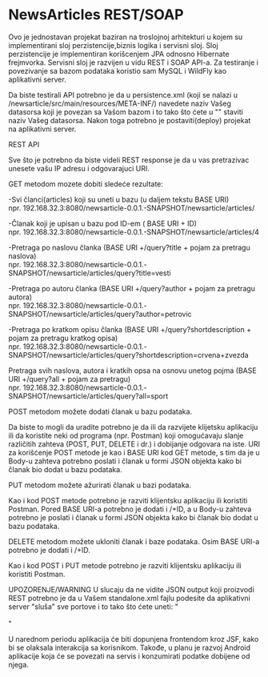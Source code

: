 # NewsArticles REST/SOAP
Ovo je jednostavan projekat baziran na troslojnoj arhitekturi u kojem su implementirani sloj perzistencije,biznis logika i servisni sloj.
Sloj perzistencije je implementiran korišcenjem JPA odnosno Hibernate frejmvorka.
Servisni sloj je razvijen u vidu REST i SOAP API-a. 
Za testiranje i povezivanje sa bazom podataka koristio sam MySQL i WildFly kao aplikativni server.

Da biste testirali API potrebno je da u persistence.xml (koji se nalazi u /newsarticle/src/main/resources/META-INF/)
navedete naziv Vašeg datasorsa koji je povezan sa Vašom bazom i to tako što ćete u "<jta-data-source></jta-data-source>" staviti naziv Vašeg datasorsa.
Nakon toga potrebno je postaviti(deploy) projekat na aplikativni server.

    
REST API

Sve što je potrebno da biste videli REST response je da u vas pretrazivac unesete vašu IP adresu i odgovarajuci URI.

GET metodom mozete dobiti sledeće rezultate:

-Svi članci(articles) koji su uneti u bazu (u daljem tekstu BASE URI)
<br>npr.     192.168.32.3:8080/newsarticle-0.0.1.-SNAPSHOT/newsarticle/articles/

-Članak koji je upisan u bazu pod ID-em ( BASE URI + ID)
<br>npr.     192.168.32.3:8080/newsarticle-0.0.1.-SNAPSHOT/newsarticle/articles/4

-Pretraga po naslovu članka (BASE URI +/query?title + pojam za pretragu naslova) 
<br>npr.     192.168.32.3:8080/newsarticle-0.0.1.-SNAPSHOT/newsarticle/articles/query?title=vesti

-Pretraga po autoru članka (BASE URI +/query?author + pojam za pretragu autora) 
<br>npr.     192.168.32.3:8080/newsarticle-0.0.1.-SNAPSHOT/newsarticle/articles/query?author=petrovic

-Pretraga po kratkom opisu članka (BASE URI +/query?shortdescription + pojam za pretragu kratkog opisa) 
<br>npr.     192.168.32.3:8080/newsarticle-0.0.1.-SNAPSHOT/newsarticle/articles/query?shortdescription=crvena+zvezda

Pretraga svih naslova, autora i kratkih opsa na osnovu unetog pojma (BASE URI +/query?all + pojam za pretragu) 
<br>npr.     192.168.32.3:8080/newsarticle-0.0.1.-SNAPSHOT/newsarticle/articles/query?all=sport

POST  metodom možete dodati članak u bazu podataka.

Da biste to mogli da uradite potrebno je da ili da razvijete klijetsku aplikaciju ili da koristite neki od programa (npr. Postman) koji omogućavaju slanje različitih zahteva (POST, PUT, DELETE i dr.) i dobijanje odgovara na iste.
URI za korišćenje POST metode je kao i BASE URI kod GET metode, s tim da je u Body-u zahteva potrebno poslati i članak u formi JSON objekta kako bi članak bio dodat u bazu podataka.

PUT metodom možete ažurirati članak u bazi podataka.

Kao i kod POST metode potrebno je razviti klijentsku aplikaciju ili koristiti Postman.
Pored BASE URI-a potrebno je dodati i /+ID, a u Body-u zahteva potrebno je poslati i članak u formi JSON objekta kako bi članak bio dodat u bazu podataka.

DELETE metodom možete ukloniti članak i baze podataka.
Osim BASE URI-a potrebno je dodati i /+ID.

Kao i kod POST i PUT metode potrebno je razviti klijentsku aplikaciju ili koristiti Postman.


UPOZORENJE/WARNING  U slucaju da ne vidite JSON output koji proizvodi REST potrebno je da u Vašem standalone.xml fajlu podesite da aplikativni server "sluša" sve portove i to tako što ćete uneti: 
          "<interface name="any">  
               <any-address/>  
          </interface>"  
          
          
U narednom periodu aplikacija će biti dopunjena frontendom kroz JSF, kako bi se olaksala interakcija sa korisnikom.
Takođe, u planu je razvoj Android aplikacije koja će se povezati na servis i konzumirati podatke dobijene od njega.
